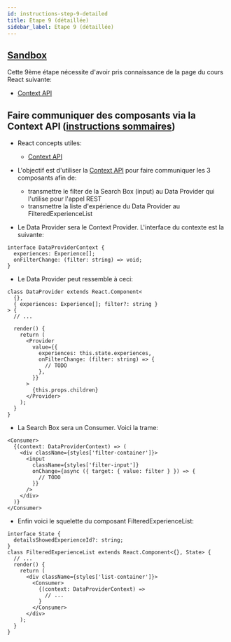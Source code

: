 ```yaml
---
id: instructions-step-9-detailed
title: Etape 9 (détaillée)
sidebar_label: Etape 9 (détaillée)
---
```


## [Sandbox](https://codesandbox.io/s/github/reactlab-dev/reactlab/tree/step-9/lab/front)

Cette 9ème étape nécessite d'avoir pris connaissance de la page du cours React suivante:

- [Context API](https://reactjs.org/docs/context.html)

## Faire communiquer des composants via la Context API ([instructions sommaires](./step-8-summary.md))

- React concepts utiles:

  - [Context API](https://reactjs.org/docs/context.html)

- L'objectif est d'utiliser la [Context API](https://reactjs.org/docs/context.html) pour faire communiquer les 3 composants afin de:
  - transmettre le filter de la Search Box (input) au Data Provider qui l'utilise pour l'appel REST
  - transmettre la liste d'expérience du Data Provider au FilteredExperienceList
- Le Data Provider sera le Context Provider. L'interface du contexte est la suivante:

```tsx
interface DataProviderContext {
  experiences: Experience[];
  onFilterChange: (filter: string) => void;
}
```

- Le Data Provider peut ressemble à ceci:

```tsx
class DataProvider extends React.Component<
  {},
  { experiences: Experience[]; filter?: string }
> {
  // ...

  render() {
    return (
      <Provider
        value={{
          experiences: this.state.experiences,
          onFilterChange: (filter: string) => {
            // TODO
          },
        }}
      >
        {this.props.children}
      </Provider>
    );
  }
}
```

- La Search Box sera un Consumer. Voici la trame:

```tsx
<Consumer>
  {(context: DataProviderContext) => (
    <div className={styles['filter-container']}>
      <input
        className={styles['filter-input']}
        onChange={async ({ target: { value: filter } }) => {
          // TODO
        }}
      />
    </div>
  )}
</Consumer>
```

- Enfin voici le squelette du composant FilteredExperienceList:

```tsx
interface State {
  detailsShowedExperienceId?: string;
}
class FilteredExperienceList extends React.Component<{}, State> {
  // ...
  render() {
    return (
      <div className={styles['list-container']}>
        <Consumer>
          {(context: DataProviderContext) =>
            // ...
          }
        </Consumer>
      </div>
    );
  }
}
```
